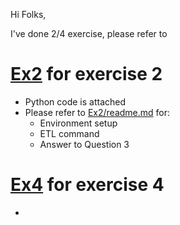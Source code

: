 Hi Folks,

I've done 2/4 exercise, please refer to

# [Ex2](Ex2) for exercise 2
- Python code is attached
- Please refer to [Ex2/readme.md](Ex2/readme.md) for:
  - Environment setup
  - ETL command
  - Answer to Question 3

# [Ex4](Ex4) for exercise 4
- 